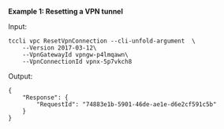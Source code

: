 **Example 1: Resetting a VPN tunnel**



Input: 

```
tccli vpc ResetVpnConnection --cli-unfold-argument  \
    --Version 2017-03-12\
    --VpnGatewayId vpngw-p4lmqawn\
    --VpnConnectionId vpnx-5p7vkch8
```

Output: 
```
{
    "Response": {
        "RequestId": "74883e1b-5901-46de-ae1e-d6e2cf591c5b"
    }
}
```

